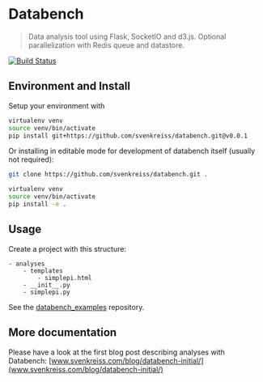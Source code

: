 # Databench

> Data analysis tool using Flask, SocketIO and d3.js. Optional parallelization with Redis queue and datastore.

[![Build Status](https://travis-ci.org/svenkreiss/databench.png?branch=master)](https://travis-ci.org/svenkreiss/databench)


## Environment and Install

Setup your environment with

```bash
virtualenv venv
source venv/bin/activate
pip install git+https://github.com/svenkreiss/databench.git@v0.0.1
```

Or installing in editable mode for development of databench itself (usually not required):

```bash
git clone https://github.com/svenkreiss/databench.git .

virtualenv venv
source venv/bin/activate
pip install -e .
```


## Usage

Create a project with this structure:
```
- analyses
    - templates
        - simplepi.html
	- __init__.py
	- simplepi.py
```

See the [databench_examples](https://github.com/svenkreiss/databench_examples) repository.


## More documentation

Please have a look at the first blog post describing analyses with Databench: [www.svenkreiss.com/blog/databench-initial/](www.svenkreiss.com/blog/databench-initial/)
